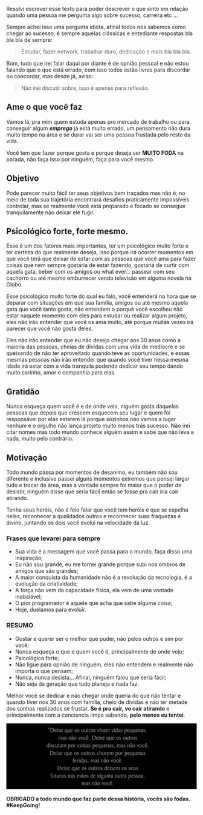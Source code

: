 <!--
layout: post
title: Sonho vs Mediocridade
date: 2015-09-02T05:36:34.148Z
comments: true
published: true
keywords:
description:
categories: Motivação
cover: /images/sonhos-vs-mediocridade/cover.jpg
coverAlt: Sonhos vs Mediocridade
-->


Resolvi escrever esse texto para poder descrever o que sinto em relação quando uma pessoa me pergunta algo sobre sucesso, carreira etc ...

Sempre achei   isso uma pergunta idiota, afinal <!--more--> todos nós sabemos
como chegar ao sucesso, é sempre aquelas clássicas e entediante respostas bla bla bla de sempre:

> Estudar, fazer network, trabalhar duro, dedicação e mais bla bla bla.

Bom, tudo que irei falar daqui por diante é de opnião pessoal e não estou falando que o que está errado, com isso todos estão livres para discordar ou concordar, mas desde já, aviso:

> Não irei discutir sobre, isso é apenas para reflexão.


## Ame o que você faz
Vamos lá, pra mim quem estuda apenas pro mercado de trabalho ou para conseguir algum __*emprego*__ já está muito errado, um pensamento não dura muito tempo na área e se durar vai ser uma pessoa frustada pelo resto da vida.

Você tem que fazer porque gosta e porque deseja ser __MUITO FODA__ na parada, não faça isso por ninguém, faça para você mesmo.


## Objetivo
Pode parecer muito fácil ter seus objetivos bem traçados mas não é, no meio
de toda sua trajetória encontrará desafios praticamente impossíveis controlar, mas se realmente você está preparado e focado se consegue tranquilamente não deixar ele fugir.


## Psicológico forte, forte mesmo.
Esse é um dos fatores mais importantes, ter um psicológico muito forte e ter certeza do que realmente deseja, isso porque irá ocorrer momentos em que você terá que deixar de estar com as pessoas que você ama para fazer coisas que nem sempre gostaria de estar fazendo, gostaria de curtir com aquela gata, beber com os amigos ou what ever... passear com seu cachorro ou até mesmo emburrecer vendo televisão em alguma novela na Globo.

Esse psicológico muito forte do qual eu falo, você entenderá na hora que se deparar com situações em que sua família, amigos ou até mesmo aquela gata que você tanto gosta, não entendem o porquê você escolheu não estar naquele momento com eles para estudar ou realizar algum projeto, eles não irão entender que você os ama muito, até porque muitas vezes irá parecer que você não gosta deles.

Eles não irão entender que eu não desejo chegar aos 30 anos como a maioria das pessoas, cheias de dívidas com uma vida de medíocre e se queixando de não ter aproveitado quando teve as oportunidades, e essas mesmas pessoas não irão entender que quando você tiver nessa mesma idade irá estar com a vida tranquila podendo dedicar seu tempo dando muito carinho, amor e companhia para elas.


## Gratidão
Nunca esqueça quem você é e de onde veio, niguém gosta daquelas pessoas que depois que crescem esquecem seu lugar e quem foi responsável por elas estarem lá porque sozinhos não vamos a lugar nenhum e o orgulho não lança projeto muito menos trás sucesso. Não irei citar nomes mas todo mundo conhece alguém assim e sabe que não leva a nada, muito pelo contrário.


## Motivação
Todo mundo passa por momentos de desanimo, eu também não sou diferente e inclusive passei alguns momentos extremos que pensei largar tudo e trocar de área, mas a vontade sempre foi maior que o poder de desistir, ninguém disse que seria fácil então se fosse pra cair iria cair atirando.

Tenha seus heróis, não é feio falar que você tem heróis e que se espelha neles, reconhecer a qualidados outros e reconhecer suas fraquezas é divino, juntando os dois você evolui na velocidade da luz.


### Frases que levarei para sempre
* Sua vida é a messagem que você passa para o mundo, faça disso uma inspiração;
* Eu não sou grande, eu me tornei grande porque subi nos ombros de amigos que são grandes;
* A maior conquista da humanidade não é a revolução da tecnologia, é a evolução da criatividade;
* A força não vem da capacidade física, ela vem de uma vontade inabalável;
* O pior programador é aquele que acha que sabe alguma coisa;
* Hoje, duelamos para evoluir.


### RESUMO
* Gostar e querer ser o melhor que puder, não pelos outros e sim por você;
* Nunca esqueça o que e quem você é, principalmente de onde veio;
* Psicológico forte;
* Não ligue para opnião de ninguém, eles não entendem e realmente não importa o que pensam;
* Nunca, nunca desista... Afinal, ninguém falou que seria fácil;
* Não seja da geração que tudo planeja e nada faz.

Melhor você se dedicar e não chegar onde queria do que não tentar e quando tiver nos 30 anos com família, cheio de dívidas e não ter metade dos sonhos realizados se frustar. __Se é pra cair, vo cair atirando__ e principalmente com a conciencia limpa sabendo, __pelo menos eu tentei__.


![Mensagem final by Jim Rohn](/images/sonhos-vs-mediocridade/msg-jim-rohn.png)


__OBRIGADO a todo mundo que faz parte dessa história, vocês são fodas. #KeepGoing!__
